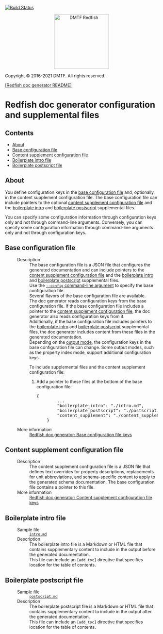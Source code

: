 [![Build Status](https://travis-ci.com/DMTF/Redfish-Tools.svg?branch=master)](https://travis-ci.com/github/DMTF/Redfish-Tools)
<p align="center">
  <img src="http://redfish.dmtf.org/sites/all/themes/dmtf2015/images/dmtf-redfish-logo.png" alt="DMTF Redfish" width=180></p>

Copyright © 2016-2021 DMTF. All rights reserved.

[[Redfish doc generator README]](README.md#redfish-doc-generator "README.md#redfish-doc-generator")

#  Redfish doc generator configuration and supplemental files

## Contents

* [About](#about)
* [Base configuration file](#base-configuration-file)
* [Content supplement configuration file](#content-supplement-configuration-file)
* [Boilerplate intro file](#boilerplate-intro-file)
* [Boilerplate postscript file](#boilerplate-postscript-file)

## About

You define configuration keys in the [base configuration file](#base-configuration-file "#base-configuration-file") and, optionally, in the content supplement configuration file. The base configuration file can include pointers to the optional [content supplement configuration file](#content-supplement-configuration-file "#content-supplement-configuration-file") and the [boilerplate intro](#boilerplate-intro-file "#boilerplate-intro-file") and [boilerplate postscript](#boilerplate-postscript-file "#boilerplate-postscript-file") supplemental files.

You can specify some configuration information through configuration keys only and not through command-line arguments. Conversely, you can specify some configuration information through command-line arguments only and not through configuration keys.

<dl>
   <dt id="base-configuration-file"><h2>Base configuration file</h2></dt>
   <dd>
      <dl>
         <dt>Description</dt>
         <dd>The base configuration file is a JSON file that configures the generated documentation and can include pointers to the <a href="#content-supplement-configuration-file" title="#content-supplement-configuration-file">content supplement configuration file</a> and the <a href="#boilerplate-intro-file" title="#boilerplate-intro-file">boilerplate intro</a> and <a href="#boilerplate-postscript-file" title="#boilerplate-postscript-file">boilerplate postscript</a> supplemental files.</dd>
         <dd>Use the <a href="README.md#usage" title="README.md#usage"><code>--config</code> command-line argument</a> to specify the base configuration file.</dd>
         <dd>Several flavors of the base configuration file are available.</dd>
         <dd>The doc generator reads configuration keys from the base configuration file. If the base configuration file includes a pointer to the <a href="#content-supplement-configuration-file">content supplement configuration file</a>, the doc generator also reads configuration keys from it.</dd>
         <dd>Additionally, if the base configuration file includes pointers to the <a href="#boilerplate-intro-file" title="#boilerplate-intro-file">boilerplate intro</a> and <a href="#boilerplate-postscript-file" title="#boilerplate-postscript-file">boilerplate postscript</a> supplemental files, the doc generator includes content from these files in the generated documentation.</dd>
         <dd>Depending on the <a href="README.md#output-modes" title="README.md#output-modes">output mode</a>, the configuration keys in the base configuration file can change. Some output modes, such as the property index mode, support additional configuration keys.</dd>
         <dd>
            <p>To include supplemental files and the content supplement configuration file:</p>
            <ol>
               <li>Add a pointer to these files at the bottom of the base configuration file:
                  <pre lang="json">{
        ...
        "boilerplate_intro": "./intro.md",
        "boilerplate_postscript": "./postscript.md", 
        "content_supplement": "./content_supplement.json"
    }</pre>
               </li>
            </ol>
         </dd>
         <dt>More information</dt>
         <dd><a href="README-base-configuration-file.md#redfish-doc-generator-base-configuration-file-keys" title="README-base-configuration-file.md#redfish-doc-generator-base-configuration-file-keys">Redfish doc generator: Base configuration file keys</a></dd>
      </dl>
   </dd>
   <dt id="content-supplement-configuration-file"><h2>Content supplement configuration file</h2></dt>
   <dd>
      <dl>
         <dt>Description</dt>
         <dd>The content supplement configuration file is a JSON file that defines text overrides for property descriptions, replacements for unit abbreviations, and schema-specific content to apply to the generated schema documentation. The base configuration file contains a pointer to this file.</dd>
         <dt>More information</dt>
         <dd><a href="README-content-supplement-configuration-file.md#redfish-doc-generator-content-supplement-configuration-file-keys" title="README-content-supplement-configuration-file.md#redfish-doc-generator-content-supplement-configuration-file-keys">Redfish doc generator: Content supplement configuration file keys</a></dd>
      </dl>
   </dd>
   <dt id="boilerplate-intro-file"><h2>Boilerplate intro file</h2></dt>
   <dd>
      <dl>
         <dt>Sample file</dt>
         <dd><a href="sample_inputs/standard_html/intro.md#L1" title="sample_inputs/standard_html/intro.md#L1"><code>intro.md</code></a></dd>
         <dt>Description</dt>
         <dd>The boilerplate intro file is a Markdown or HTML file that contains supplementary content to include in the output before the generated documentation.</dd>
         <dd>This file can include an <code>[add_toc]</code> directive that specifies location for the table of contents.</dd>
      </dl>
   </dd>
   <dt id="boilerplate-postscript-file"><h2>Boilerplate postscript file</h2></dt>
   <dd>
      <dl>
         <dt>Sample file</dt>
         <dd><a href="sample_inputs/standard_html/postscript.md#L1" title="sample_inputs/standard_html/postscript.md#L1"><code>postscript.md</code></a></dd>
         <dt>Description</dt>
         <dd>The boilerplate postscript file is a Markdown or HTML file that contains supplementary content to include in the output after the generated documentation.</dd>
         <dd> This file can include an <code>[add_toc]</code> directive that specifies location for the table of contents.</dd>
      </dl>
   </dd>
</dl>
